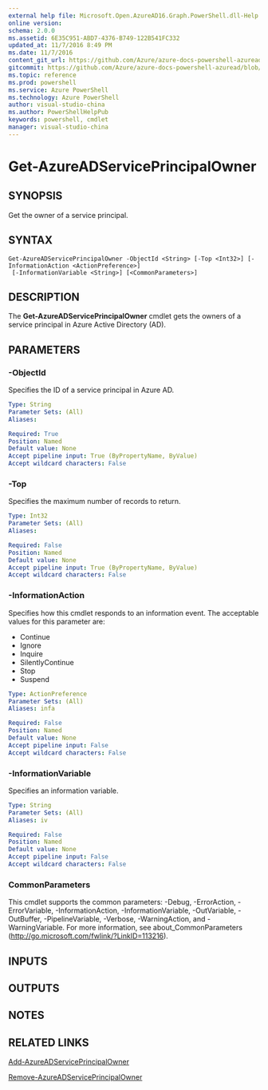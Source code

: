 ```yaml
---
external help file: Microsoft.Open.AzureAD16.Graph.PowerShell.dll-Help.xml
online version: 
schema: 2.0.0
ms.assetid: 6E35C951-ABD7-4376-B749-122B541FC332
updated_at: 11/7/2016 8:49 PM
ms.date: 11/7/2016
content_git_url: https://github.com/Azure/azure-docs-powershell-azuread/blob/master/Azure%20AD%20Cmdlets/AzureAD/v2/Get-AzureADServicePrincipalOwner.md
gitcommit: https://github.com/Azure/azure-docs-powershell-azuread/blob/1b29775955e82ca9a8db6285a50e739a11d3a494/Azure%20AD%20Cmdlets/AzureAD/v2/Get-AzureADServicePrincipalOwner.md
ms.topic: reference
ms.prod: powershell
ms.service: Azure PowerShell
ms.technology: Azure PowerShell
author: visual-studio-china
ms.author: PowerShellHelpPub
keywords: powershell, cmdlet
manager: visual-studio-china
---
```


# Get-AzureADServicePrincipalOwner

## SYNOPSIS
Get the owner of a service principal.

## SYNTAX

```
Get-AzureADServicePrincipalOwner -ObjectId <String> [-Top <Int32>] [-InformationAction <ActionPreference>]
 [-InformationVariable <String>] [<CommonParameters>]
```

## DESCRIPTION
The **Get-AzureADServicePrincipalOwner** cmdlet gets the owners of a service principal in Azure Active Directory (AD).

## PARAMETERS

### -ObjectId
Specifies the ID of a service principal in Azure AD.

```yaml
Type: String
Parameter Sets: (All)
Aliases: 

Required: True
Position: Named
Default value: None
Accept pipeline input: True (ByPropertyName, ByValue)
Accept wildcard characters: False
```

### -Top
Specifies the maximum number of records to return.

```yaml
Type: Int32
Parameter Sets: (All)
Aliases: 

Required: False
Position: Named
Default value: None
Accept pipeline input: True (ByPropertyName, ByValue)
Accept wildcard characters: False
```

### -InformationAction
Specifies how this cmdlet responds to an information event. The acceptable values for this parameter are:

- Continue
- Ignore
- Inquire
- SilentlyContinue
- Stop
- Suspend

```yaml
Type: ActionPreference
Parameter Sets: (All)
Aliases: infa

Required: False
Position: Named
Default value: None
Accept pipeline input: False
Accept wildcard characters: False
```

### -InformationVariable
Specifies an information variable.

```yaml
Type: String
Parameter Sets: (All)
Aliases: iv

Required: False
Position: Named
Default value: None
Accept pipeline input: False
Accept wildcard characters: False
```

### CommonParameters
This cmdlet supports the common parameters: -Debug, -ErrorAction, -ErrorVariable, -InformationAction, -InformationVariable, -OutVariable, -OutBuffer, -PipelineVariable, -Verbose, -WarningAction, and -WarningVariable. For more information, see about_CommonParameters (http://go.microsoft.com/fwlink/?LinkID=113216).

## INPUTS

## OUTPUTS

## NOTES

## RELATED LINKS
[Add-AzureADServicePrincipalOwner](xref:AzureAD/v2/Add-AzureADServicePrincipalOwner.md)

[Remove-AzureADServicePrincipalOwner](xref:AzureAD/v2/Remove-AzureADServicePrincipalOwner.md)



